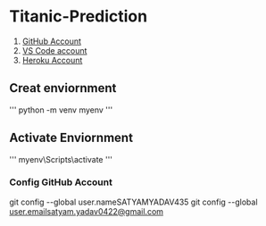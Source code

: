 # Titanic-Prediction
1. [GitHub Account](https://github.com)
2. [VS Code account](https://code.visualstudio.com)
3. [Heroku Account](https://www.heroku.com)

## Creat enviornment
'''
python -m venv myenv
'''
## Activate Enviornment 
'''
myenv\Scripts\activate
'''
### Config GitHub Account
git config --global user.nameSATYAMYADAV435
git config --global user.emailsatyam.yadav0422@gmail.com